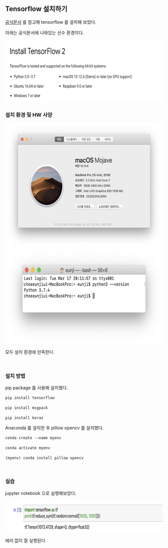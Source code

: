 ## Tensorflow 설치하기

[공식문서](https://www.tensorflow.org/install) 를 참고해 tensorflow 를 설치해 보았다.


아래는 공식문서에 나와있는 선수 환경이다.

<img src="./screenshot/install1.png" width="600" height="200">

### 설치 환경 및 HW 사양

<img src="./screenshot/install2.png" width="600" height="400">
<img src="./screenshot/install3.png" width="600" height="300">

모두 설치 환경에 만족한다.

<br/>

### 설치 방법
pip package 를 사용해 설치했다.

```
pip install tensorflow

pip install msgpack

pip install keras
```

Anaconda 를 설치한 후 pillow opencv 를 설치했다.

```
conda create -–name myenv

conda activate myenv

(myenv) conda install pillow opencv
```

<br/>

### 실습

jupyter notebook 으로 실행해보았다.

<img src="./screenshot/install4.png" width="800" height="100">

에러 없이 잘 실행된다.

